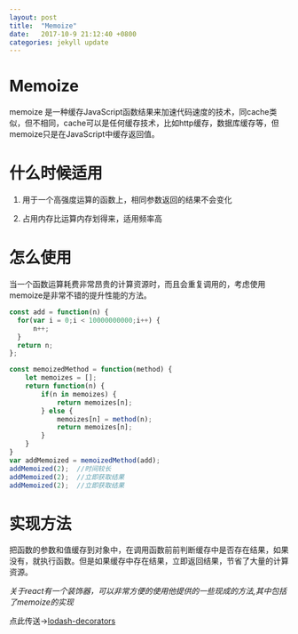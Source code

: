 ```yaml
---
layout: post
title:  "Memoize"
date:   2017-10-9 21:12:40 +0800
categories: jekyll update
---
```


Memoize
===================================

memoize 是一种缓存JavaScript函数结果来加速代码速度的技术，同cache类似，但不相同，cache可以是任何缓存技术，比如http缓存，数据库缓存等，但memoize只是在JavaScript中缓存返回值。

什么时候适用
===================================



1. 用于一个高强度运算的函数上，相同参数返回的结果不会变化

2. 占用内存比运算内存划得来，适用频率高

怎么使用
===================================

当一个函数运算耗费非常昂贵的计算资源时，而且会重复调用的，考虑使用memoize是非常不错的提升性能的方法。

```javascript
const add = function(n) {
  for(var i = 0;i < 10000000000;i++) {
      n++;
  }
  return n;
};

const memoizedMethod = function(method) {
    let memoizes = [];
  	return function(n) {
    	if(n in memoizes) {
    		return memoizes[n];
      	} else {
          	memoizes[n] = method(n);
        	return memoizes[n];
      	}        
    }
}
var addMemoized = memoizedMethod(add);
addMemoized(2);  //时间较长
addMemoized(2);  //立即获取结果
addMemoized(2);  //立即获取结果
```

实现方法
===================================

把函数的参数和值缓存到对象中，在调用函数前前判断缓存中是否存在结果，如果没有，就执行函数。但是如果缓存中存在结果，立即返回结果，节省了大量的计算资源。



_关于react有一个装饰器，可以非常方便的使用他提供的一些现成的方法,其中包括了memoize的实现_

点此传送→[lodash-decorators](https://www.npmjs.com/package/lodash-decorators)


